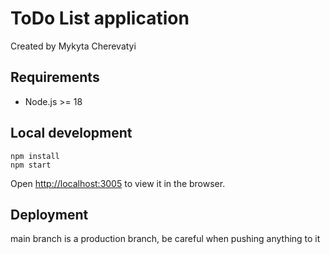 # ToDo List application

Created by Mykyta Cherevatyi

## Requirements

* Node.js >= 18

## Local development

    npm install
    npm start

Open [http://localhost:3005](http://localhost:3005) to view it in the browser.

## Deployment

main branch is a production branch, be careful when pushing anything to it

